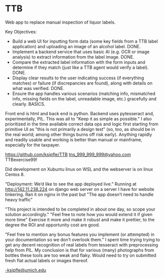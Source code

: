 # TTB

Web app to replace manual inspection of liquor labels.

Key Objectives:
- Build a web UI for inputting form data (some key fields from a TTB label application) and uploading an
 image of an alcohol label. DONE.
- Implement a backend service that uses basic AI (e.g. OCR or image analysis) to extract information from
 the label image. DONE.
- Compare the extracted label information with the form inputs and determine if they match (just like a TTB
 agent would verify a label). DONE.
- Display clear results to the user indicating success (if everything matches) or failure (if discrepancies are
 found), along with details on what was verified. DONE.
- Ensure the app handles various scenarios (matching info, mismatched info, missing fields on the label,
 unreadable image, etc.) gracefully and clearly. BASICS.

Front end is html and back end is python. Backend uses pytesseract and, experimentally,
 PIL.  This was all to "Keep it as simple as possible."  I also prioritized in the time 
available correct data ops and logic first starting from primitive UI as "this is not
 primarily a design test"
 (so, too, as should be in the real world; among other things burns off risk early).  Anything
 rapidly and readily usable and working is better than manual or mainframe, especially for
the taxpayer.

https://github.com/ksipfle/TTB
tns_999_999_999@yahoo.com
TTBexercise99!

Did development on Xubuntu linux on WSL and the webserver is on linux Centos 8.

"Deployment: We’d like to see the app deployed live."
Running at http://142.11.238.224 on django web server on a server I have for website 
tinkering. Ran it on nginx in the past but "The app doesn’t need to handle heavy traffic" 

"This project is intended to be completed in about one day, so scope your solution 
accordingly."
"Feel free to note how you would extend it if given more time"
Exercise it more and make it robust and make it prettier, to the degree the ROI and 
opportunity cost are good.

"Feel free to mention any bonus features you implement (or attempted) in your documentation 
so we don’t overlook them."
I spent time trying trying to get any decent recognition of real labels from tesseract 
with preprocessing help from PIL.  My conclusion is that for various (many) photographs from
 bottles these tools are too weak and flaky.  Would need to try on submitted fresh flat 
actual labels or images thereof.

-ksipfle@umich.edu

